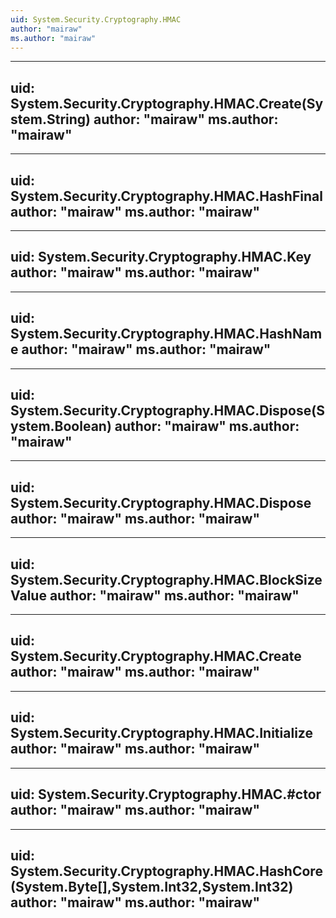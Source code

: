 ```yaml
---
uid: System.Security.Cryptography.HMAC
author: "mairaw"
ms.author: "mairaw"
---
```


---
uid: System.Security.Cryptography.HMAC.Create(System.String)
author: "mairaw"
ms.author: "mairaw"
---

---
uid: System.Security.Cryptography.HMAC.HashFinal
author: "mairaw"
ms.author: "mairaw"
---

---
uid: System.Security.Cryptography.HMAC.Key
author: "mairaw"
ms.author: "mairaw"
---

---
uid: System.Security.Cryptography.HMAC.HashName
author: "mairaw"
ms.author: "mairaw"
---

---
uid: System.Security.Cryptography.HMAC.Dispose(System.Boolean)
author: "mairaw"
ms.author: "mairaw"
---

---
uid: System.Security.Cryptography.HMAC.Dispose
author: "mairaw"
ms.author: "mairaw"
---

---
uid: System.Security.Cryptography.HMAC.BlockSizeValue
author: "mairaw"
ms.author: "mairaw"
---

---
uid: System.Security.Cryptography.HMAC.Create
author: "mairaw"
ms.author: "mairaw"
---

---
uid: System.Security.Cryptography.HMAC.Initialize
author: "mairaw"
ms.author: "mairaw"
---

---
uid: System.Security.Cryptography.HMAC.#ctor
author: "mairaw"
ms.author: "mairaw"
---

---
uid: System.Security.Cryptography.HMAC.HashCore(System.Byte[],System.Int32,System.Int32)
author: "mairaw"
ms.author: "mairaw"
---
